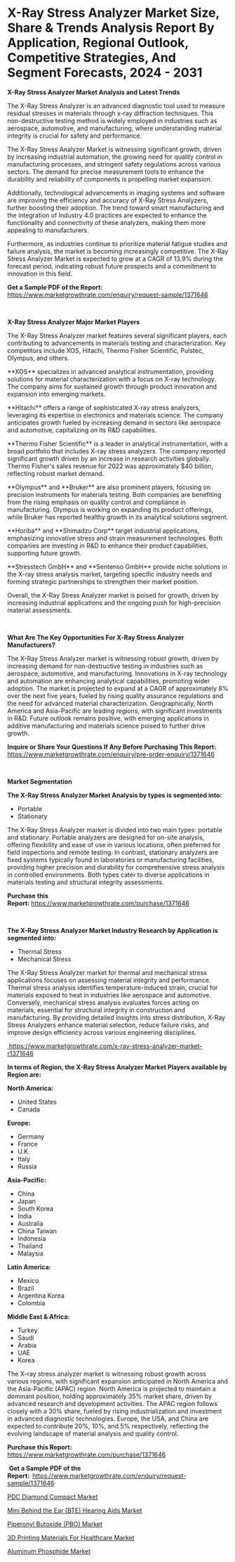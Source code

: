 <p><h1>X-Ray Stress Analyzer Market Size, Share & Trends Analysis Report By Application, Regional Outlook, Competitive Strategies, And Segment Forecasts, 2024 - 2031</h1></p><p><strong>X-Ray Stress Analyzer Market Analysis and Latest Trends</strong></p>
<p><p>The X-Ray Stress Analyzer is an advanced diagnostic tool used to measure residual stresses in materials through x-ray diffraction techniques. This non-destructive testing method is widely employed in industries such as aerospace, automotive, and manufacturing, where understanding material integrity is crucial for safety and performance. </p><p>The X-Ray Stress Analyzer Market is witnessing significant growth, driven by increasing industrial automation, the growing need for quality control in manufacturing processes, and stringent safety regulations across various sectors. The demand for precise measurement tools to enhance the durability and reliability of components is propelling market expansion.</p><p>Additionally, technological advancements in imaging systems and software are improving the efficiency and accuracy of X-Ray Stress Analyzers, further boosting their adoption. The trend toward smart manufacturing and the integration of Industry 4.0 practices are expected to enhance the functionality and connectivity of these analyzers, making them more appealing to manufacturers.</p><p>Furthermore, as industries continue to prioritize material fatigue studies and failure analysis, the market is becoming increasingly competitive. The X-Ray Stress Analyzer Market is expected to grow at a CAGR of 13.9% during the forecast period, indicating robust future prospects and a commitment to innovation in this field.</p></p>
<p><strong>Get a Sample PDF of the Report:&nbsp;</strong> <a href="https://www.marketgrowthrate.com/enquiry/request-sample/1371646">https://www.marketgrowthrate.com/enquiry/request-sample/1371646</a></p>
<p>&nbsp;</p>
<p><strong>X-Ray Stress Analyzer Major Market Players</strong></p>
<p><p>The X-Ray Stress Analyzer market features several significant players, each contributing to advancements in materials testing and characterization. Key competitors include XOS, Hitachi, Thermo Fisher Scientific, Pulstec, Olympus, and others.</p><p>**XOS** specializes in advanced analytical instrumentation, providing solutions for material characterization with a focus on X-ray technology. The company aims for sustained growth through product innovation and expansion into emerging markets.</p><p>**Hitachi** offers a range of sophisticated X-ray stress analyzers, leveraging its expertise in electronics and materials science. The company anticipates growth fueled by increasing demand in sectors like aerospace and automotive, capitalizing on its R&D capabilities.</p><p>**Thermo Fisher Scientific** is a leader in analytical instrumentation, with a broad portfolio that includes X-ray stress analyzers. The company reported significant growth driven by an increase in research activities globally. Thermo Fisher's sales revenue for 2022 was approximately $40 billion, reflecting robust market demand.</p><p>**Olympus** and **Bruker** are also prominent players, focusing on precision instruments for materials testing. Both companies are benefiting from the rising emphasis on quality control and compliance in manufacturing. Olympus is working on expanding its product offerings, while Bruker has reported healthy growth in its analytical solutions segment.</p><p>**Horiba** and **Shimadzu Corp** target industrial applications, emphasizing innovative stress and strain measurement technologies. Both companies are investing in R&D to enhance their product capabilities, supporting future growth.</p><p>**Stresstech GmbH** and **Sentenso GmbH** provide niche solutions in the X-ray stress analysis market, targeting specific industry needs and forming strategic partnerships to strengthen their market position.</p><p>Overall, the X-Ray Stress Analyzer market is poised for growth, driven by increasing industrial applications and the ongoing push for high-precision material assessments.</p></p>
<p>&nbsp;</p>
<p><strong>What Are The Key Opportunities For X-Ray Stress Analyzer Manufacturers?</strong></p>
<p><p>The X-Ray Stress Analyzer market is witnessing robust growth, driven by increasing demand for non-destructive testing in industries such as aerospace, automotive, and manufacturing. Innovations in X-ray technology and automation are enhancing analytical capabilities, promoting wider adoption. The market is projected to expand at a CAGR of approximately 8% over the next five years, fueled by rising quality assurance regulations and the need for advanced material characterization. Geographically, North America and Asia-Pacific are leading regions, with significant investments in R&D. Future outlook remains positive, with emerging applications in additive manufacturing and materials science poised to further drive growth.</p></p>
<p><strong>Inquire or Share Your Questions If Any Before Purchasing This Report:</strong> <a href="https://www.marketgrowthrate.com/enquiry/pre-order-enquiry/1371646">https://www.marketgrowthrate.com/enquiry/pre-order-enquiry/1371646</a></p>
<p>&nbsp;</p>
<p><strong>Market Segmentation</strong></p>
<p><strong>The X-Ray Stress Analyzer Market Analysis by types is segmented into:</strong></p>
<p><ul><li>Portable</li><li>Stationary</li></ul></p>
<p><p>The X-Ray Stress Analyzer market is divided into two main types: portable and stationary. Portable analyzers are designed for on-site analysis, offering flexibility and ease of use in various locations, often preferred for field inspections and remote testing. In contrast, stationary analyzers are fixed systems typically found in laboratories or manufacturing facilities, providing higher precision and durability for comprehensive stress analysis in controlled environments. Both types cater to diverse applications in materials testing and structural integrity assessments.</p></p>
<p><strong>Purchase this Report:&nbsp;</strong><a href="https://www.marketgrowthrate.com/purchase/1371646">https://www.marketgrowthrate.com/purchase/1371646</a></p>
<p>&nbsp;</p>
<p><strong>The X-Ray Stress Analyzer Market Industry Research by Application is segmented into:</strong></p>
<p><ul><li>Thermal Stress</li><li>Mechanical Stress</li></ul></p>
<p><p>The X-Ray Stress Analyzer market for thermal and mechanical stress applications focuses on assessing material integrity and performance. Thermal stress analysis identifies temperature-induced strain, crucial for materials exposed to heat in industries like aerospace and automotive. Conversely, mechanical stress analysis evaluates forces acting on materials, essential for structural integrity in construction and manufacturing. By providing detailed insights into stress distribution, X-Ray Stress Analyzers enhance material selection, reduce failure risks, and improve design efficiency across various engineering disciplines.</p></p>
<p><a href="https://www.marketgrowthrate.com/x-ray-stress-analyzer-market-r1371646">&nbsp;https://www.marketgrowthrate.com/x-ray-stress-analyzer-market-r1371646</a></p>
<p><strong>In terms of Region, the X-Ray Stress Analyzer Market Players available by Region are:</strong></p>
<p>
    <p> <strong> North America: </strong>
        <ul>
            <li>United States</li>
            <li>Canada</li>
        </ul>
        </p> 
    <p> <strong> Europe: </strong>
        <ul>
            <li>Germany</li>
            <li>France</li>
            <li>U.K.</li>
            <li>Italy</li>
            <li>Russia</li>
        </ul>
        </p> 
    <p> <strong> Asia-Pacific: </strong>
        <ul>
            <li>China</li>
            <li>Japan</li>
            <li>South Korea</li>
            <li>India</li>
            <li>Australia</li>
            <li>China Taiwan</li>
            <li>Indonesia</li>
            <li>Thailand</li>
            <li>Malaysia</li>
        </ul>
        </p> 
    <p> <strong> Latin America: </strong>
        <ul>
            <li>Mexico</li>
            <li>Brazil</li>
            <li>Argentina Korea</li>
            <li>Colombia</li>
        </ul>
        </p> 
    <p> <strong> Middle East & Africa: </strong>
        <ul>
            <li>Turkey</li>
            <li>Saudi</li>
            <li>Arabia</li>
            <li>UAE</li>
            <li>Korea</li>
        </ul>
    </p>
    </p>
<p><p>The X-ray stress analyzer market is witnessing robust growth across various regions, with significant expansion anticipated in North America and the Asia-Pacific (APAC) region. North America is projected to maintain a dominant position, holding approximately 35% market share, driven by advanced research and development activities. The APAC region follows closely with a 30% share, fueled by rising industrialization and investment in advanced diagnostic technologies. Europe, the USA, and China are expected to contribute 20%, 10%, and 5% respectively, reflecting the evolving landscape of material analysis and quality control.</p></p>
<p><strong>Purchase this Report: </strong><a href="https://www.marketgrowthrate.com/purchase/1371646">https://www.marketgrowthrate.com/purchase/1371646</a></p>
<p>&nbsp;<strong>Get a Sample PDF of the Report:&nbsp;&nbsp;</strong><a href="https://www.marketgrowthrate.com/enquiry/request-sample/1371646">https://www.marketgrowthrate.com/enquiry/request-sample/1371646</a></p>
<p><strong></strong></p>
<p><p><a href="https://issuu.com/reportprime-2/docs/pdc-diamond-compact-market-size-203_a47563b4a3b3e7">PDC Diamond Compact Market</a></p><p><a href="https://github.com/angelajermaine/Market-Research-Report-List-5/blob/main/mini-behind-the-ear-bte-hearing-aids-market.md">Mini Behind the Ear (BTE) Hearing Aids Market</a></p><p><a href="https://medium.com/@jodyjone76/booming-piperonyl-butoxide-pbo-market-sector-market-analysis-and-growth-projections-till-2031-e1312fe28426">Piperonyl Butoxide (PBO) Market</a></p><p><a href="https://issuu.com/reportprime-2/docs/3d-printing-materials-for-healthcar_45f626783f0a4b">3D Printing Materials For Healthcare Market</a></p><p><a href="https://www.linkedin.com/pulse/aluminum-phosphide-market-size-share-analysis-growth-trends-bfqze?trackingId=s2hj7%2FdHT2eo0LBhDR6XYA%3D%3D">Aluminum Phosphide Market</a></p></p>